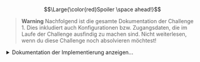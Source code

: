$$\Large{\color{red}Spoiler \space ahead!}$$

> __Warning__
Nachfolgend ist die gesamte Dokumentation der Challenge 1. Dies inkludiert auch Konfigurationen bzw. Zugangsdaten, die im Laufe der Challenge ausfindig zu machen sind.
Nicht weiterlesen, wenn du diese Challenge noch absolvieren möchtest!

<details>
<summary>Dokumentation der Implementierung anzeigen...</summary>
<br>

Die Challenge kann ganz einfach mit dem Script [install_exploit.sh](Challenge1_exploit/install_exploit.sh) installiert werden. Dieses fügt zuerst ein [Service](Challenge1_exploit/challenge1-exploit.service) zu systemctl hinzu. Anschließend wird ein Cronjob erstellt, welcher bei jedem Start des Systems das Script [start_exploit.sh](Challenge1_exploit/start_exploit.sh) ausführt. Dieses Script nimmt ein paar Netzwerkeinstellungen vor und startet das zuvor hinzugefügte Service (challenge1-exploit). Das Service ruft den eigentlichen Exploit bzw. das Python Script, welches den Controller simuliert und den Button Input verarbeitet, auf.


### Konfiguration des Raspberry Pi

**Betriebssystem:** Kali 2022.4

**Zugangsdaten:**<br>
User: kali<br>
Password: kali<br>
<br>
An den Raspberry Pi wird per USB der WLAN-Adapter angeschlossen, der USB-Port kann frei gewählt werden, der Raspberry erkennt den Adapter automatisch und bindet ihn als wlan1 Interface ein. Beim Start des Betriebssystems startet automatisch das Drohnen Controller Simulator Programm. Dieses sucht über das wlan1 Interface ein WLAN das mit der SSID Drone- beginnt und verbindet sich zu diesem und gibt sich selbst die IP-Adresse 172.50.10.254. Anschließend schickt es periodisch folgende Kommandos an die Drohne (172.50.10.1):<br>
Modus 1:<br>
1 Sekunde Start motor commands (10 Nachrichten)<br>
10 Sekunden Keep alive commands (10 Nachrichten)<br>
1 Sekunde Stop motor commands (10 Nachrichten)<br>
180 Sekunden Keep alive commands (180 Nachrichten)<br>
Modus 2:<br>
Start motor commands alle 1 Sekunde

</details>

